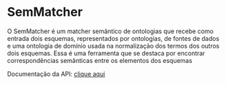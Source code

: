 # SemMatcher
O SemMatcher é um matcher semântico de ontologias que recebe como entrada dois esquemas, representados por ontologias, de fontes de dados e uma ontologia de domínio usada na normalização dos termos dos outros dois esquemas. Essa é uma ferramenta que se destaca por encontrar correspondências semânticas entre os elementos dos esquemas

Documentação da API: <a href="http://cin.ufpe.br/~speed/documentations/sem_matcher/index.html">clique aqui</a>

